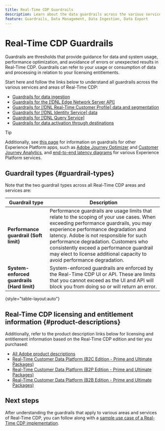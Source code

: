 ```yaml
---
title: Real-Time CDP Guardrails
description: Learn about the data guardrails across the various services and areas of Real-Time CDP.
feature: Guardrails, Data Management, Data Ingestion, Data Export
---
```

# Real-Time CDP Guardrails

Guardrails are thresholds that provide guidance for data and system usage, performance optimization, and avoidance of errors or unexpected results in Real-Time CDP. Guardrails can refer to your usage or consumption of data and processing in relation to your licensing entitlements.

Start here and follow the links below to understand all guardrails across the various services and areas of Real-Time CDP:

* [Guardrails for data ingestion](/help/ingestion/guardrails.md)
* [Guardrails for the [!DNL Edge Network Server API]](/help/server-api/guardrails.md)
* [Guardrails for [!DNL Real-Time Customer Profile] data and segmentation](/help/profile/guardrails.md)
* [Guardrails for [!DNL Identity Service] data](/help/identity-service/guardrails.md)
* [Guardrails for [!DNL Query Service]](/help/query-service/guardrails.md)
* [Guardrails for data activation through destinations](/help/destinations/guardrails.md)

>[!TIP]
>
>Additionally, see [this page](https://experienceleague.adobe.com/docs/blueprints-learn/architecture/architecture-overview/deployment/guardrails.html) for information on guardrails for other Experience Platform apps, such as [Adobe Journey Optimizer](https://experienceleague.adobe.com/docs/journey-optimizer.html) and [Customer Journey Analytics](https://experienceleague.adobe.com/docs/customer-journey-analytics.html), and [end-to-end latency diagrams](https://experienceleague.adobe.com/docs/blueprints-learn/architecture/architecture-overview/deployment/guardrails.html?lang=en#end-to-end-latency-diagrams) for various Experience Platform services.

## Guardrail types {#guardrail-types}

Note that the two guardrail types across all Real-Time CDP areas and services are: 

| Guardrail type | Description|
|----------|---------|
| **Performance guardrail (Soft limit)** | Performance guardrails are usage limits that relate to the scoping of your use cases. When exceeding performance guardrails, you may experience performance degradation and latency. Adobe is not responsible for such performance degradation. Customers who consistently exceed a performance guardrail may elect to license additional capacity to avoid performance degradation.|
| **System-enforced guardrails (Hard limit)** | System-enforced guardrails are enforced by the Real-Time CDP UI or API. These are limits that you cannot exceed as the UI and API will block you from doing so or will return an error.|

{style="table-layout:auto"}

## Real-Time CDP licensing and entitlement information {#product-descriptions}

Additionally, refer to the product description links below for licensing and entitlement information based on the Real-Time CDP edition and tier you purchased:

* [All Adobe product descriptions](https://helpx.adobe.com/legal/product-descriptions.html)
* [Real-Time Customer Data Platform (B2C Edition - Prime and Ultimate Packages)](https://helpx.adobe.com/legal/product-descriptions/real-time-customer-data-platform-b2c-edition-prime-and-ultimate-packages.html)
* [Real-Time Customer Data Platform (B2P Edition - Prime and Ultimate Packages)](https://helpx.adobe.com/legal/product-descriptions/real-time-customer-data-platform-b2p-edition-prime-and-ultimate-packages.html)
* [Real-Time Customer Data Platform (B2B Edition - Prime and Ultimate Packages)](https://helpx.adobe.com/legal/product-descriptions/real-time-customer-data-platform-b2b-edition-prime-and-ultimate-packages.html)

## Next steps

After understanding the guardrails that apply to various areas and services of Real-Time CDP, you can follow along with a [sample use case of a Real-Time CDP implementation](/help/rtcdp/get-started.md).
